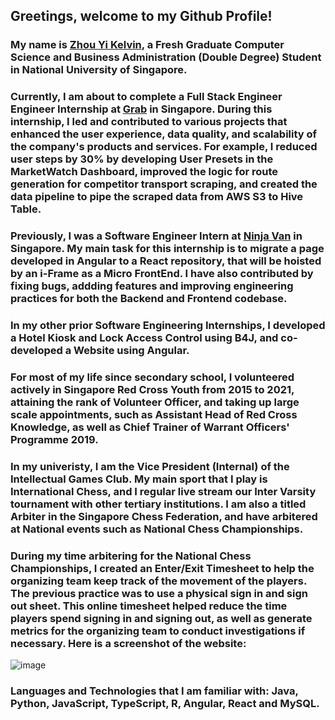 ## Greetings, welcome to my Github Profile!

### My name is [Zhou Yi Kelvin](https://www.linkedin.com/in/zhou-yi-kelvin/), a Fresh Graduate Computer Science and Business Administration (Double Degree) Student in National University of Singapore.

### Currently, I am about to complete a Full Stack Engineer Engineer Internship at [Grab](https://www.grab.com/sg/) in Singapore. During this internship, I led and contributed to various projects that enhanced the user experience, data quality, and scalability of the company's products and services. For example, I reduced user steps by 30% by developing User Presets in the MarketWatch Dashboard, improved the logic for route generation for competitor transport scraping, and created the data pipeline to pipe the scraped data from AWS S3 to Hive Table.

### Previously, I was a Software Engineer Intern at [Ninja Van](https://www.ninjavan.co/en-sg) in Singapore. My main task for this internship is to migrate a page developed in Angular to a React repository, that will be hoisted by an i-Frame as a Micro FrontEnd. I have also contributed by fixing bugs, addding features and improving engineering practices for both the Backend and Frontend codebase.

### In my other prior Software Engineering Internships, I developed a Hotel Kiosk and Lock Access Control using B4J, and co-developed a Website using Angular.

### For most of my life since secondary school, I volunteered actively in Singapore Red Cross Youth from 2015 to 2021, attaining the rank of Volunteer Officer, and taking up large scale appointments, such as Assistant Head of Red Cross Knowledge, as well as Chief Trainer of Warrant Officers' Programme 2019.

### In my univeristy, I am the Vice President (Internal) of the Intellectual Games Club. My main sport that I play is International Chess, and I regular live stream our Inter Varsity tournament with other tertiary institutions. I am also a titled Arbiter in the Singapore Chess Federation, and have arbitered at National events such as National Chess Championships.

### During my time arbitering for the National Chess Championships, I created an Enter/Exit Timesheet to help the organizing team keep track of the movement of the players. The previous practice was to use a physical sign in and sign out sheet. This online timesheet helped reduce the time players spend signing in and signing out, as well as generate metrics for the organizing team to conduct investigations if necessary. Here is a screenshot of the website:

![image](https://user-images.githubusercontent.com/47862816/227981610-ccb9badf-e47b-405d-bac8-374aa76c63a9.png)

### Languages and Technologies that I am familiar with: Java, Python, JavaScript, TypeScript, R, Angular, React and MySQL.

<!--
**zhoube/zhoube** is a ✨ _special_ ✨ repository because its `README.md` (this file) appears on your GitHub profile.

Here are some ideas to get you started:

- 🔭 I’m currently working on ...
- 🌱 I’m currently learning ...
- 👯 I’m looking to collaborate on ...
- 🤔 I’m looking for help with ...
- 💬 Ask me about ...
- 📫 How to reach me: ...
- 😄 Pronouns: ...
- ⚡ Fun fact: ...
-->
